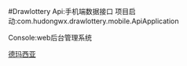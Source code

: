 #Drawlottery
Api:手机端数据接口
项目启动:com.hudongwx.drawlottery.mobile.ApiApplication

Console:web后台管理系统

[德玛西亚](http://www.baidu.com)


